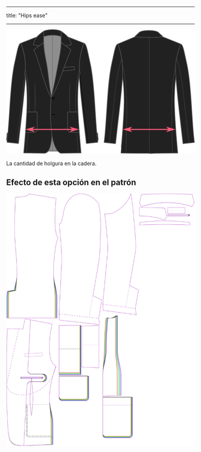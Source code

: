 - - -
title: "Hips ease"
- - -

![Holgura de cadera](hipsease.svg)

La cantidad de holgura en la cadera.

## Efecto de esta opción en el patrón

![Esta imagen muestra el efecto de esta opción superponiendo varias variantes que tienen un valor diferente para esta opción](jaeger_hipsease_sample.svg "Efecto de esta opción en el patrón")
